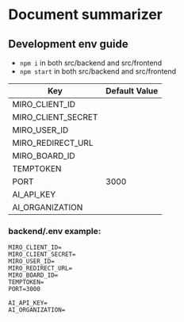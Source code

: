 # Document summarizer


## Development env guide

-  ```npm i``` in both src/backend and src/frontend
-  ```npm start``` in both src/backend and src/frontend


| Key                | Default Value |
|--------------------|-------|
| MIRO_CLIENT_ID     |       |
| MIRO_CLIENT_SECRET |       |
| MIRO_USER_ID       |       |
| MIRO_REDIRECT_URL  |       |
| MIRO_BOARD_ID      |       |
| TEMPTOKEN          |       |
| PORT               | 3000  |
| AI_API_KEY         |       |
| AI_ORGANIZATION    |       |

### backend/.env example:
```
MIRO_CLIENT_ID=
MIRO_CLIENT_SECRET=
MIRO_USER_ID=
MIRO_REDIRECT_URL=
MIRO_BOARD_ID=
TEMPTOKEN=
PORT=3000

AI_API_KEY=
AI_ORGANIZATION=
```
